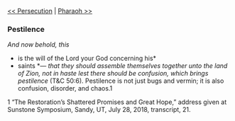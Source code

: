 [<< Persecution](Persecution.md)  |  [Pharaoh >>](Pharaoh.md)

### Pestilence

*And now behold, this*
* is the will of the Lord your God concerning his*
* saints *— *that they should assemble themselves together unto the land of Zion, not in haste lest there should be confusion, which brings pestilence* (T&C 50:6). Pestilence is not just bugs and vermin; it is also confusion, disorder, and chaos.1



1 “The Restoration’s Shattered Promises and Great Hope,” address given at Sunstone Symposium, Sandy, UT, July 28, 2018, transcript, 21.